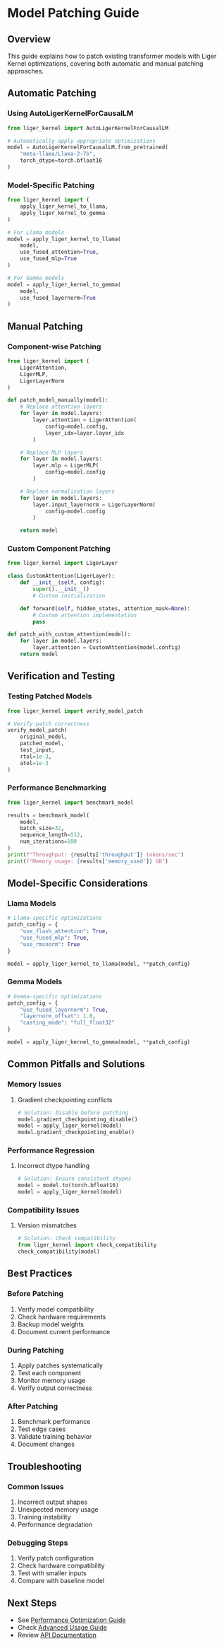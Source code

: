 # Model Patching Guide

## Overview
This guide explains how to patch existing transformer models with Liger Kernel optimizations, covering both automatic and manual patching approaches.

## Automatic Patching

### Using AutoLigerKernelForCausalLM
```python
from liger_kernel import AutoLigerKernelForCausalLM

# Automatically apply appropriate optimizations
model = AutoLigerKernelForCausalLM.from_pretrained(
    "meta-llama/Llama-2-7b",
    torch_dtype=torch.bfloat16
)
```

### Model-Specific Patching
```python
from liger_kernel import (
    apply_liger_kernel_to_llama,
    apply_liger_kernel_to_gemma
)

# For Llama models
model = apply_liger_kernel_to_llama(
    model,
    use_fused_attention=True,
    use_fused_mlp=True
)

# For Gemma models
model = apply_liger_kernel_to_gemma(
    model,
    use_fused_layernorm=True
)
```

## Manual Patching

### Component-wise Patching
```python
from liger_kernel import (
    LigerAttention,
    LigerMLP,
    LigerLayerNorm
)

def patch_model_manually(model):
    # Replace attention layers
    for layer in model.layers:
        layer.attention = LigerAttention(
            config=model.config,
            layer_idx=layer.layer_idx
        )

    # Replace MLP layers
    for layer in model.layers:
        layer.mlp = LigerMLP(
            config=model.config
        )

    # Replace normalization layers
    for layer in model.layers:
        layer.input_layernorm = LigerLayerNorm(
            config=model.config
        )

    return model
```

### Custom Component Patching
```python
from liger_kernel import LigerLayer

class CustomAttention(LigerLayer):
    def __init__(self, config):
        super().__init__()
        # Custom initialization

    def forward(self, hidden_states, attention_mask=None):
        # Custom attention implementation
        pass

def patch_with_custom_attention(model):
    for layer in model.layers:
        layer.attention = CustomAttention(model.config)
    return model
```

## Verification and Testing

### Testing Patched Models
```python
from liger_kernel import verify_model_patch

# Verify patch correctness
verify_model_patch(
    original_model,
    patched_model,
    test_input,
    rtol=1e-3,
    atol=1e-3
)
```

### Performance Benchmarking
```python
from liger_kernel import benchmark_model

results = benchmark_model(
    model,
    batch_size=32,
    sequence_length=512,
    num_iterations=100
)
print(f"Throughput: {results['throughput']} tokens/sec")
print(f"Memory usage: {results['memory_used']} GB")
```

## Model-Specific Considerations

### Llama Models
```python
# Llama-specific optimizations
patch_config = {
    "use_flash_attention": True,
    "use_fused_mlp": True,
    "use_rmsnorm": True
}

model = apply_liger_kernel_to_llama(model, **patch_config)
```

### Gemma Models
```python
# Gemma-specific optimizations
patch_config = {
    "use_fused_layernorm": True,
    "layernorm_offset": 1.0,
    "casting_mode": "full_float32"
}

model = apply_liger_kernel_to_gemma(model, **patch_config)
```

## Common Pitfalls and Solutions

### Memory Issues
1. Gradient checkpointing conflicts
   ```python
   # Solution: Disable before patching
   model.gradient_checkpointing_disable()
   model = apply_liger_kernel(model)
   model.gradient_checkpointing_enable()
   ```

### Performance Regression
1. Incorrect dtype handling
   ```python
   # Solution: Ensure consistent dtypes
   model = model.to(torch.bfloat16)
   model = apply_liger_kernel(model)
   ```

### Compatibility Issues
1. Version mismatches
   ```python
   # Solution: Check compatibility
   from liger_kernel import check_compatibility
   check_compatibility(model)
   ```

## Best Practices

### Before Patching
1. Verify model compatibility
2. Check hardware requirements
3. Backup model weights
4. Document current performance

### During Patching
1. Apply patches systematically
2. Test each component
3. Monitor memory usage
4. Verify output correctness

### After Patching
1. Benchmark performance
2. Test edge cases
3. Validate training behavior
4. Document changes

## Troubleshooting

### Common Issues
1. Incorrect output shapes
2. Unexpected memory usage
3. Training instability
4. Performance degradation

### Debugging Steps
1. Verify patch configuration
2. Check hardware compatibility
3. Test with smaller inputs
4. Compare with baseline model

## Next Steps
- See [Performance Optimization Guide](performance-optimization.md)
- Check [Advanced Usage Guide](advanced-usage.md)
- Review [API Documentation](../api/kernels.md)
